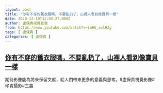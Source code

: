 ```yaml
---
layout: post
title: "你有不穿的舊衣服嗎，不要亂扔了，山裡人看到像寶貝一樣"
date: 2020-12-10T12:00:27.000Z
author: 盧保貴視覺影像
from: https://www.youtube.com/watch?v=inH6_aolHJg
tags: [ 盧保貴 ]
categories: [ 盧保貴 ]
---
```

<!--1607601627000-->
[你有不穿的舊衣服嗎，不要亂扔了，山裡人看到像寶貝一樣](https://www.youtube.com/watch?v=inH6_aolHJg)
------

<div>
期待影像能為將來保留文獻，給人們帶來更多的意義與思考。#盧保貴視覺影像#珍貴攝影#三農
</div>
